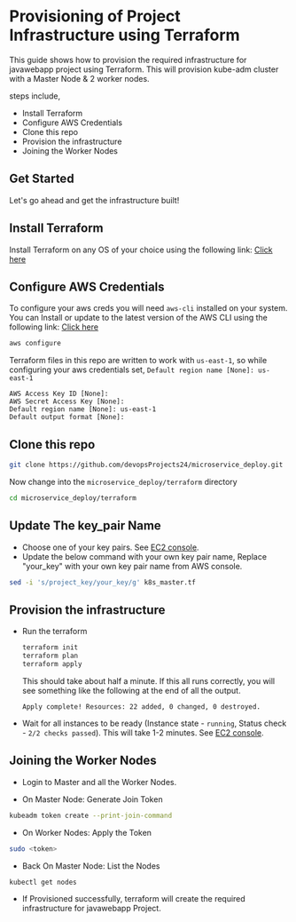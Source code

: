 # Provisioning of Project Infrastructure using Terraform

This guide shows how to provision the required infrastructure for javawebapp project using Terraform.
This will provision kube-adm cluster with a Master Node & 2 worker nodes.

steps include,
  * Install Terraform
  * Configure AWS Credentials
  * Clone this repo
  * Provision the infrastructure
  * Joining the Worker Nodes

## Get Started

  Let's go ahead and get the infrastructure built!

## Install Terraform

Install Terraform on any OS of your choice using the following link:
[Click here](https://developer.hashicorp.com/terraform/install)

## Configure AWS Credentials

To configure your aws creds you will need `aws-cli` installed on your system.
You can Install or update to the latest version of the AWS CLI using the following link:
[Click here](https://docs.aws.amazon.com/cli/latest/userguide/getting-started-install.html)

```bash
aws configure
```
Terraform files in this repo are written to work with `us-east-1`, so while configuring your aws credentials set, 
`Default region name [None]: us-east-1`
```
AWS Access Key ID [None]:
AWS Secret Access Key [None]:
Default region name [None]: us-east-1
Default output format [None]:
```

## Clone this repo

```bash
git clone https://github.com/devopsProjects24/microservice_deploy.git
```

Now change into the `microservice_deploy/terraform` directory

```bash
cd microservice_deploy/terraform
```
## Update The key_pair Name
* Choose one of your key pairs. See [EC2 console](https://us-east-1.console.aws.amazon.com/ec2/home?region=us-east-1#KeyPairs:).
* Update the below command with your own key pair name,
  Replace "your_key" with your own key pair name from AWS console.
  
```bash
sed -i 's/project_key/your_key/g' k8s_master.tf
```

## Provision the infrastructure

* Run the terraform

    ```bash
    terraform init
    terraform plan
    terraform apply
    ```

    This should take about half a minute. If this all runs correctly, you will see something like the following at the end of all the output.

    ```
    Apply complete! Resources: 22 added, 0 changed, 0 destroyed.
* Wait for all instances to be ready (Instance state - `running`, Status check - `2/2 checks passed`). This will take 1-2 minutes. See [EC2 console](https://us-east-1.console.aws.amazon.com/ec2/home?region=us-east-1#Instances:instanceState=running).

## Joining the Worker Nodes

* Login to Master and all the Worker Nodes.

* On Master Node: Generate Join Token
```bash
kubeadm token create --print-join-command
```
* On Worker Nodes: Apply the Token
```bash
sudo <token>
```
* Back On Master Node: List the Nodes
```bash
kubectl get nodes
```
* If Provisioned successfully, terraform will create the required infrastructure for javawebapp Project.
